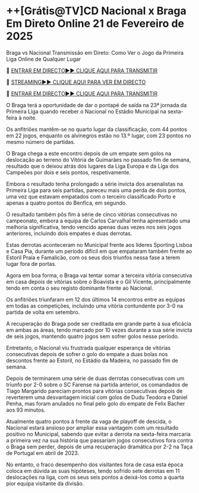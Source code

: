 # ++[Grátis@TV]CD Nacional x Braga Em Direto Online 21 de Fevereiro de 2025
Braga vs Nacional Transmissão em Direto: Como Ver o Jogo da Primeira Liga Online de Qualquer Lugar

🔴 [ENTRAR EM DIRECTO►► CLIQUE AQUI PARA TRANSMITIR](https://jpn-srt.blogspot.com/2025/02/soccer.html)

🔴 [STREAMING►► CLIQUE AQUI PARA VER EM DIRECTO](https://jpn-srt.blogspot.com/2025/02/soccer.html)

🔴 [ENTRAR EM DIRECTO►► CLIQUE AQUI PARA TRANSMITIR](https://jpn-srt.blogspot.com/2025/02/soccer.html)

O Braga terá a oportunidade de dar o pontapé de saída na 23ª jornada da Primeira Liga quando receber o Nacional no Estádio Municipal na sexta-feira à noite.

Os anfitriões mantêm-se no quarto lugar da classificação, com 44 pontos em 22 jogos, enquanto os alvinegros estão no 13.º lugar, com 23 pontos no mesmo número de partidas.

O Braga chega a este encontro depois de um empate sem golos na deslocação ao terreno do Vitória de Guimarães no passado fim de semana, resultado que o deixou atrás dos lugares da Liga Europa e da Liga dos Campeões por dois e seis pontos, respetivamente.

Embora o resultado tenha prolongado a série invicta dos arsenalistas na Primeira Liga para seis partidas, pareceu mais uma perda de dois pontos, uma vez que estavam empatados com o terceiro classificado Porto e apenas a quatro pontos do Benfica, em segundo.

O resultado também pôs fim à série de cinco vitórias consecutivas no campeonato, embora a equipa de Carlos Carvalhal tenha apresentado uma melhoria significativa, tendo vencido apenas duas vezes nos seis jogos anteriores, incluindo dois empates e duas derrotas.

Estas derrotas aconteceram no Municipal frente aos líderes Sporting Lisboa e Casa Pia, durante um período difícil em que empataram também frente ao Estoril Praia e Famalicão, com os seus dois triunfos nessa fase a terem lugar fora de portas.

Agora em boa forma, o Braga vai tentar somar a terceira vitória consecutiva em casa depois de vitórias sobre o Boavista e o Gil Vicente, principalmente tendo em conta o seu registo dominante frente ao Nacional.

Os anfitriões triunfaram em 12 dos últimos 14 encontros entre as equipas em todas as competições, incluindo uma vitória contundente por 3-0 na partida de volta em setembro.

A recuperação do Braga pode ser creditada em grande parte à sua eficácia em ambas as áreas, tendo marcado por 10 vezes durante a sua série invicta de seis jogos, mantendo quatro jogos sem sofrer golos nesse período.

Entretanto, o Nacional viu frustrada qualquer esperança de vitórias consecutivas depois de sofrer o golo do empate a duas bolas nos descontos frente ao Estoril, no Estádio da Madeira, no passado fim de semana.

Depois de terminarem uma série de duas derrotas consecutivas com um triunfo por 2-0 sobre o SC Farense na partida anterior, os comandados de Tiago Margarido pareciam prontos para vitórias consecutivas depois de reverterem uma desvantagem inicial com golos de Dudu Teodora e Daniel Penha, mas foram anulados no final pelo golo do empate de Felix Bacher aos 93 minutos.

Atualmente quatro pontos à frente da vaga de playoff de descida, o Nacional estará ansioso por ampliar essa vantagem com um resultado positivo no Municipal, sabendo que evitar a derrota na sexta-feira marcaria a primeira vez na sua história que passariam jogos consecutivos fora contra o Braga sem perder, depois de uma recuperação dramática por 2-2 na Taça de Portugal em abril de 2023.

No entanto, o fraco desempenho dos visitantes fora de casa esta época coloca em dúvida as suas hipóteses, tendo sofrido sete derrotas em 11 deslocações na liga, com os seus seis pontos a deixá-los como a quarta pior equipa visitante da divisão.
